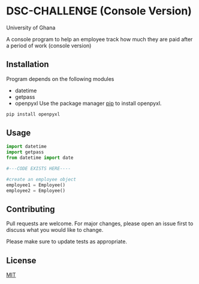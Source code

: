 # DSC-CHALLENGE (Console Version)
 University of Ghana 

A console program to help an employee track how much they are paid after a period of work (console version)

## Installation
Program depends on the following modules
- datetime
- getpass
- openpyxl
Use the package manager [pip](https://pip.pypa.io/en/stable/) to install openpyxl.

```bash
pip install openpyxl
```

## Usage

```python
import datetime
import getpass
from datetime import date

#---CODE EXISTS HERE----

#create an employee object
employee1 = Employee()
employee2 = Employee()
```

## Contributing
Pull requests are welcome. For major changes, please open an issue first to discuss what you would like to change.

Please make sure to update tests as appropriate.

## License
[MIT](https://choosealicense.com/licenses/mit/)
